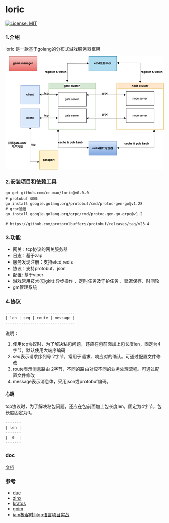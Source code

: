 # loric

[![License: MIT](https://img.shields.io/badge/License-MIT-yellow.svg)](https://opensource.org/licenses/MIT)


### 1.介绍

loric 是一款基于golang的分布式游戏服务器框架

![](gamestruct.png)

### 2.安装项目和依赖工具
```shell
go get github.com/cr-mao/loric@v0.0.0
# protobuf 编译
go install google.golang.org/protobuf/cmd/protoc-gen-go@v1.28
# grpc通信
go install google.golang.org/grpc/cmd/protoc-gen-go-grpc@v1.2

# https://github.com/protocolbuffers/protobuf/releases/tag/v23.4
```

### 3.功能

- 网关：tcp协议的网关服务器
- 日志：基于zap
- 服务发现注册：支持etcd,redis
- 协议：支持protobuf、json
- 配置: 基于viper
- 游戏常用技术(见gkit):异步操作 、定时任务及守护任务 、延迟保存、时间轮
- gm管理系统 

### 4.协议

```text
-------------------------------
| len | seq | route | message |
-------------------------------
```
说明：

1. 使用tcp协议时，为了解决粘包问题，还应在包前面加上包长度len，固定为4字节，默认使用大端序编码
2. seq表示请求序列号      2字节，常用于请求、响应对的确认。可通过配置文件修改
3. route表示消息路由     2字节，不同的路由对应不同的业务处理流程。可通过配置文件修改
4. message表示消息体，采用json或protobuf编码。

#### 心跳

tcp协议时，为了解决粘包问题，还应在包前面加上包长度len，固定为4字节，包长度固定为0。

```text
-------
| len |
-------
|  0  |
-------
```

### doc

[文档](doc/README.md)


### 参考

- [due](https://github.com/dobyte/due)
- [zinx](https://github.com/aceld/zinx)
- [kratos](https://github.com/go-kratos/kratos)
- [goim](https://github.com/Terry-Mao/goim)
- [iam极客时间go语言项目实战](https://github.com/marmotedu/iam)




